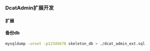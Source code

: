 ### DcatAdmin扩展开发

#### 扩展


#### 备份db
```sh
mysqldump -uroot -p12345678 skeleton_db > ./dcat_admin_ext.sql
```
